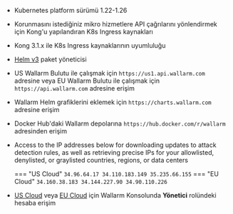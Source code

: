 * Kubernetes platform sürümü 1.22-1.26
* Korunmasını istediğiniz mikro hizmetlere API çağrılarını yönlendirmek için Kong'u yapılandıran K8s Ingress kaynakları
* Kong 3.1.x ile K8s Ingress kaynaklarının uyumluluğu
* [Helm v3](https://helm.sh/) paket yöneticisi
* US Wallarm Bulutu ile çalışmak için `https://us1.api.wallarm.com` adresine veya EU Wallarm Bulutu ile çalışmak için `https://api.wallarm.com` adresine erişim
* Wallarm Helm grafiklerini eklemek için `https://charts.wallarm.com` adresine erişim
* Docker Hub'daki Wallarm depolarına `https://hub.docker.com/r/wallarm` adresinden erişim
* Access to the IP addresses below for downloading updates to attack detection rules, as well as retrieving precise IPs for your allowlisted, denylisted, or graylisted countries, regions, or data centers

    === "US Cloud"
        ```
        34.96.64.17
        34.110.183.149
        35.235.66.155
        ```
    === "EU Cloud"
        ```
        34.160.38.183
        34.144.227.90
        34.90.110.226
        ```
* [US Cloud](https://us1.my.wallarm.com/) veya [EU Cloud](https://my.wallarm.com/) için Wallarm Konsolunda **Yönetici** rolündeki hesaba erişim
